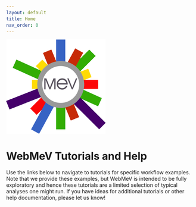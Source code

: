 ```yaml
---
layout: default
title: Home
nav_order: 0
---
```

![](assets/images/general/logo.png)

# WebMeV Tutorials and Help

Use the links below to navigate to tutorials for specific workflow examples. Note that we provide these examples, but WebMeV is intended to be fully exploratory and hence these tutorials are a limited selection of typical analyses one might run. If you have ideas for additional tutorials or other help documentation, please let us know!
